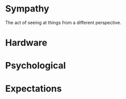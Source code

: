 # Sympathy

The act of seeing at things from a different perspective.



# Hardware


# Psychological





# Expectations




